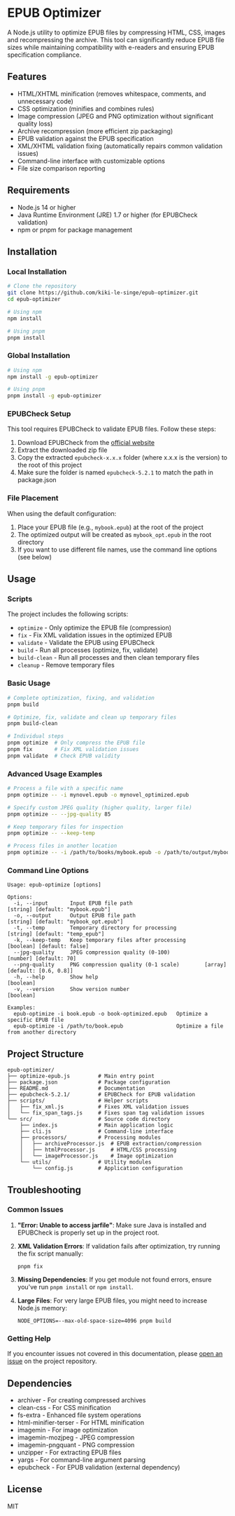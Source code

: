 # EPUB Optimizer

A Node.js utility to optimize EPUB files by compressing HTML, CSS, images and recompressing the archive. This tool can significantly reduce EPUB file sizes while maintaining compatibility with e-readers and ensuring EPUB specification compliance.

## Features

- HTML/XHTML minification (removes whitespace, comments, and unnecessary code)
- CSS optimization (minifies and combines rules)
- Image compression (JPEG and PNG optimization without significant quality loss)
- Archive recompression (more efficient zip packaging)
- EPUB validation against the EPUB specification
- XML/XHTML validation fixing (automatically repairs common validation issues)
- Command-line interface with customizable options
- File size comparison reporting

## Requirements

- Node.js 14 or higher
- Java Runtime Environment (JRE) 1.7 or higher (for EPUBCheck validation)
- npm or pnpm for package management

## Installation

### Local Installation

```bash
# Clone the repository
git clone https://github.com/kiki-le-singe/epub-optimizer.git
cd epub-optimizer

# Using npm
npm install

# Using pnpm
pnpm install
```

### Global Installation

```bash
# Using npm
npm install -g epub-optimizer

# Using pnpm
pnpm install -g epub-optimizer
```

### EPUBCheck Setup

This tool requires EPUBCheck to validate EPUB files. Follow these steps:

1. Download EPUBCheck from the [official website](https://www.w3.org/publishing/epubcheck/)
2. Extract the downloaded zip file
3. Copy the extracted `epubcheck-x.x.x` folder (where x.x.x is the version) to the root of this project
4. Make sure the folder is named `epubcheck-5.2.1` to match the path in package.json

### File Placement

When using the default configuration:

1. Place your EPUB file (e.g., `mybook.epub`) at the root of the project
2. The optimized output will be created as `mybook_opt.epub` in the root directory
3. If you want to use different file names, use the command line options (see below)

## Usage

### Scripts

The project includes the following scripts:

- `optimize` - Only optimize the EPUB file (compression)
- `fix` - Fix XML validation issues in the optimized EPUB
- `validate` - Validate the EPUB using EPUBCheck
- `build` - Run all processes (optimize, fix, validate)
- `build-clean` - Run all processes and then clean temporary files
- `cleanup` - Remove temporary files

### Basic Usage

```bash
# Complete optimization, fixing, and validation
pnpm build

# Optimize, fix, validate and clean up temporary files
pnpm build-clean

# Individual steps
pnpm optimize  # Only compress the EPUB file
pnpm fix       # Fix XML validation issues
pnpm validate  # Check EPUB validity
```

### Advanced Usage Examples

```bash
# Process a file with a specific name
pnpm optimize -- -i mynovel.epub -o mynovel_optimized.epub

# Specify custom JPEG quality (higher quality, larger file)
pnpm optimize -- --jpg-quality 85

# Keep temporary files for inspection
pnpm optimize -- --keep-temp

# Process files in another location
pnpm optimize -- -i /path/to/books/mybook.epub -o /path/to/output/mybook_optimized.epub
```

### Command Line Options

```
Usage: epub-optimize [options]

Options:
  -i, --input       Input EPUB file path                       [string] [default: "mybook.epub"]
  -o, --output      Output EPUB file path                      [string] [default: "mybook_opt.epub"]
  -t, --temp        Temporary directory for processing         [string] [default: "temp_epub"]
  -k, --keep-temp   Keep temporary files after processing      [boolean] [default: false]
  --jpg-quality     JPEG compression quality (0-100)           [number] [default: 70]
  --png-quality     PNG compression quality (0-1 scale)        [array] [default: [0.6, 0.8]]
  -h, --help        Show help                                  [boolean]
  -v, --version     Show version number                        [boolean]

Examples:
  epub-optimize -i book.epub -o book-optimized.epub   Optimize a specific EPUB file
  epub-optimize -i /path/to/book.epub                 Optimize a file from another directory
```

## Project Structure

```
epub-optimizer/
├── optimize-epub.js         # Main entry point
├── package.json             # Package configuration
├── README.md                # Documentation
├── epubcheck-5.2.1/         # EPUBCheck for EPUB validation
├── scripts/                 # Helper scripts
│   ├── fix_xml.js           # Fixes XML validation issues
│   └── fix_span_tags.js     # Fixes span tag validation issues
└── src/                     # Source code directory
    ├── index.js             # Main application logic
    ├── cli.js               # Command-line interface
    ├── processors/          # Processing modules
    │   ├── archiveProcessor.js  # EPUB extraction/compression
    │   ├── htmlProcessor.js     # HTML/CSS processing
    │   └── imageProcessor.js    # Image optimization
    └── utils/               # Utility modules
        └── config.js        # Application configuration
```

## Troubleshooting

### Common Issues

1. **"Error: Unable to access jarfile"**: Make sure Java is installed and EPUBCheck is properly set up in the project root.

2. **XML Validation Errors**: If validation fails after optimization, try running the fix script manually:

   ```
   pnpm fix
   ```

3. **Missing Dependencies**: If you get module not found errors, ensure you've run `pnpm install` or `npm install`.

4. **Large Files**: For very large EPUB files, you might need to increase Node.js memory:
   ```
   NODE_OPTIONS=--max-old-space-size=4096 pnpm build
   ```

### Getting Help

If you encounter issues not covered in this documentation, please [open an issue](https://github.com/yourusername/epub-optimizer/issues) on the project repository.

## Dependencies

- archiver - For creating compressed archives
- clean-css - For CSS minification
- fs-extra - Enhanced file system operations
- html-minifier-terser - For HTML minification
- imagemin - For image optimization
- imagemin-mozjpeg - JPEG compression
- imagemin-pngquant - PNG compression
- unzipper - For extracting EPUB files
- yargs - For command-line argument parsing
- epubcheck - For EPUB validation (external dependency)

## License

MIT
